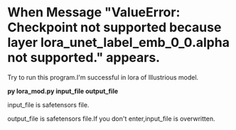 # When Message "ValueError: Checkpoint not supported because layer lora_unet_label_emb_0_0.alpha not supported." appears.

Try to run this program.I'm successful in lora of Illustrious model.

__py lora_mod.py input_file output_file__

input_file is safetensors file.
  
output_file is safetensors file.If you don't enter,input_file is overwritten.
